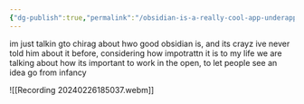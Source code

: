 ```yaml
---
{"dg-publish":true,"permalink":"/obsidian-is-a-really-cool-app-underappreciated/"}
---
```


im just talkin gto chirag about hwo good obsidian is, and its crayz ive never told him about it before, considering how impotrattn it is to my life
we are talking about how its important to work in the open, to let people see an idea go from infancy 


![[Recording 20240226185037.webm]]
